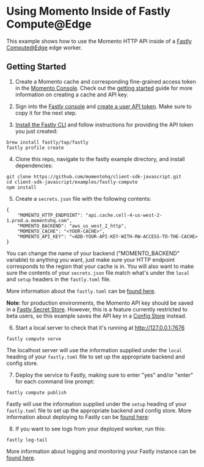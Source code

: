 # Using Momento Inside of Fastly Compute@Edge

This example shows how to use the Momento HTTP API inside of a [Fastly Compute@Edge](https://www.fastly.com/products/edge-compute) edge worker.

## Getting Started

1. Create a Momento cache and corresponding fine-grained access token in the [Momento Console](https://console.gomomento.com/). Check out the [getting started](https://docs.momentohq.com/getting-started) guide for more information on creating a cache and API key.

2. Sign into the [Fastly console](https://manage.fastly.com/account/company) and [create a user API token](https://docs.fastly.com/en/guides/using-api-tokens#creating-api-tokens). Make sure to copy it for the next step.

3. [Install the Fastly CLI](https://developer.fastly.com/learning/compute/#install-the-fastly-cli) and follow instructions for providing the API token you just created:
  ```
  brew install fastly/tap/fastly
  fastly profile create
  ```

4. Clone this repo, navigate to the fastly example directory, and install dependencies:
  ```
  git clone https://github.com/momentohq/client-sdk-javascript.git
  cd client-sdk-javascript/examples/fastly-compute
  npm install
  ```

5. Create a `secrets.json` file with the following contents:
  ```
  {
      "MOMENTO_HTTP_ENDPOINT": "api.cache.cell-4-us-west-2-1.prod.a.momentohq.com",
      "MOMENTO_BACKEND": "aws_us_west_2_http",
      "MOMENTO_CACHE": "<YOUR-CACHE>",
      "MOMENTO_API_KEY": "<ADD-YOUR-API-KEY-WITH-RW-ACCESS-TO-THE-CACHE>
  }
  ```

  You can change the name of your backend ("MOMENTO_BACKEND" variable) to anything you want, just make sure your HTTP endpoint corresponds to the region that your cache is in. You will also want to make sure the contents of your `secrets.json` file match what's under the `local` and `setup` headers in the `fastly.toml` file.

  More information about the `fastly.toml` can be [found here](https://developer.fastly.com/reference/compute/fastly-toml/).

  **Note**: for production environments, the Momento API key should be saved in a [Fastly Secret Store](https://developer.fastly.com/reference/api/services/resources/secret-store/). However, this is a feature currently restricted to beta users, so this example saves the API key in a [Config Store](https://developer.fastly.com/reference/api/services/resources/config-store/) instead.

6. Start a local server to check that it's running at http://127.0.0.1:7676
  ```
  fastly compute serve
  ```

  The localhost server will use the information supplied under the `local` heading of your `fastly.toml` file to set up the appropriate backend and config store.

7. Deploy the service to Fastly, making sure to enter "yes" and/or "enter" for each command line prompt:
  ```
  fastly compute publish
  ```

  Fastly will use the information supplied under the `setup` heading of your `fastly.toml` file to set up the appropriate backend and config store.
  More information about deploying to Fastly can be [found here](https://developer.fastly.com/learning/compute/#deploy-to-a-fastly-service):


8. If you want to see logs from your deployed worker, run this:
  ```
  fastly log-tail
  ```

  More information about logging and monitoring your Fastly instance can be [found here](https://developer.fastly.com/learning/compute/testing/#live-log-monitoring-in-your-console).
